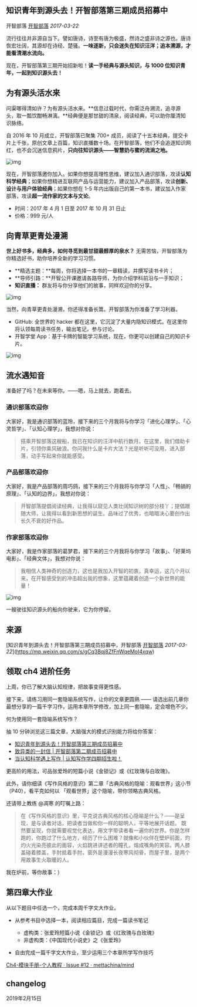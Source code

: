 ## 知识青年到源头去！开智部落第三期成员招募中

开智部落 [开智部落](javascript:void(0);) *2017-03-22*

流行往往并非源自当下。譬如唐诗，诗至有唐为极盛，然诗之盛非诗之源也。唐诗恢宏壮阔，其源却在诗经、楚骚。**一味逐新，只会迷失在知识汪洋；追本溯源，才能看清潮水流向。**

现在，开智部落第三期开始招新啦！**读一手经典与源头知识，与 1000 位知识青年，一起到知识源头去！**

## 为有源头活水来

问渠哪得清如许？为有源头活水来。**信息过载时代，你需泛舟溯流，追寻源头，取一瓢饮酣畅淋漓。**经典便是那甘甜的清泉，阅读经典，可以助你厘清知识脉络。

自 2016 年 10 月成立，开智部落已聚集 700+ 成员，阅读了十五本经典，提交卡片上千张，原创文章上百篇，知识直播数十场。在开智部落，他们不会追逐知识网红，也不会沉迷信息鸦片，**只向往知识源头——智慧奶与蜜的流淌之地。**

![img](https://mmbiz.qpic.cn/mmbiz_jpg/ice5enJHe2Tj6YF9Ps2dqQRv2Q4KhGWJ6NTGeziclfeDyIGOYmbBLn0B0DMXPTNZt1fGaA9u63Be2gQ1cpYTibBUw/640?wx_fmt=jpeg&tp=webp&wxfrom=5&wx_lazy=1&wx_co=1)

现在，开智部落邀你加入。如果你想提高理性思维，建议加入通识部落，攻读**认知科学经典**；如果你想精进互联网产品与运营能力，建议加入产品部落，攻读**创新、设计与用户体验经典**；如果你想在 1-5 年内出版自己的第一本书，建议加入作家部落，攻读**超一流作家的文本与文论**。

- 时间：2017 年 4 月 1 日至 2017 年 10 月 31 日止
- 价格：999 元/人

## 向青草更青处漫溯

**世上好书多，经典多，如何寻觅到最甘甜最醇厚的泉水？** 无需苦恼，开智部落为你精选好书，助你培养全新的学习习惯。

- **精选主题：**每周，你将选择一本书的一章精读，并撰写读书卡片；
- **导师引路：**开智公开课邀请各路导师，为你介绍学科前沿与一手知识；
- **知识直播：** 群友将与你分享他们的故事，同样欢迎你的分享。

![img](https://mmbiz.qpic.cn/mmbiz_jpg/ice5enJHe2Tj6YF9Ps2dqQRv2Q4KhGWJ62jU0ftv1u0WCMAZD4GgF4X1PoE2fElMt2ibwCzTfdFZL1p0rf36NeEQ/640?tp=webp&wxfrom=5&wx_lazy=1&wx_co=1)

当然，向青草更青处漫溯，你还得准备长篙。开智部落为你准备了学习利器。

- GitHub: 全世界的 hacker 都在这里，它沉淀了大量内隐知识模式。在这里你将认领每周读书任务，输出笔记，参与讨论。
- 开智学堂 App：基于卡牌的智能学习系统，现在，你更可以创建自己的知识卡片。

![img](https://mmbiz.qpic.cn/mmbiz_jpg/ice5enJHe2Tj6YF9Ps2dqQRv2Q4KhGWJ6VplWn6KZCC6CM4eujNusBKicn0DAH8zc52ZiaM0sAtfqDO22Zf179OoA/640?tp=webp&wxfrom=5&wx_lazy=1&wx_co=1)

## 流水遇知音

准备好了吗？在未来等你。——嗯，马上就去，跑着去。

### 通识部落欢迎你

大家好，我是通识部落的蓝玲，接下来的三个月我将与你学习「进化心理学」、「心灵哲学」、「认知心理学」，我想对你说：

> 搭乘开智部落这艘船，我已在知识的汪洋中航行数月。在这里，我们借助卡片，引领你乘风破浪。你问我什么是卡片大法？光是听听可没用，进入部落，动手写起来你就能感受。

### 产品部落欢迎你

大家好，我是产品部落的周巧鸽，接下来的三个月我将与你学习「人性」、「畅销的原理」、「认知的边界」，我想对你说：

> 开智部落提倡阅读经典，让我得以窥见人类壮阔知识树的部分枝丫；提倡跟随大师，让我得以看到新思想的诞生。品味过了优秀，也暗暗决心要创作出长久不衰的好作品。

### 作家部落欢迎你

大家好，我是作家部落的葛梦君，接下来的三个月我将与你学习「故事」、「好莱坞电影」、「经典文体」，我想对你说：

> 我相信人类神奇的创造力，这也是我加入开智的初衷。真幸运，这几个月以来，在开智感受到的冲击超出我的想象，这里蕴藏着创造一个新世界的能量！

![img](https://mmbiz.qpic.cn/mmbiz_jpg/ice5enJHe2TjmgX5Yxia5BQWiasYjTibBvicLDj6OEuHSQzmzT55ppV1DPsvD24CSicBibWYtuQjGcjsINVTUfOIxrJUw/640?wx_fmt=jpeg&tp=webp&wxfrom=5&wx_lazy=1&wx_co=1)

一艘驶往知识源头的船向你驶来，它为你停留。



## 来源

[知识青年到源头去！开智部落第三期成员招募中，开智部落 [开智部落](javascript:void(0);) *2017-03-22*](https://mp.weixin.qq.com/s/gCq3Bqj8ZfFnWqeMoI4xqw)

## 领取 ch4 进阶任务
上周，你已了解大脑认知规律，把故事变得更性感。

接下来，请练习用同一套隐喻系统写作，让你的文章更圆熟 —— 请选出前几章你最想分享的一篇千字习作，运用本章所学修改，加上同一套隐喻，定会增色不少。

何为使用同一套隐喻系统写作？

抽 10 分钟浏览这三篇文章，大脑强大的模式识别能力将给你答案：

* [知识青年到源头去！开智部落第三期成员招募中](https://mp.weixin.qq.com/s?__biz=MzA4ODM4ODQ3MQ==&mid=2651931388&idx=1&sn=36df99c87fc37d5fb6dc097141f4a38b&chksm=8bcf04e4bcb88df270c57ea5955c1d4faebbc36471c119c96561e55b00e5019a4c6c313cc9c4#rd)
* [致异类的一封信 | 开智部落第二期成员招募中](https://mp.weixin.qq.com/s?__biz=MzA4ODM4ODQ3MQ==&mid=2651930353&idx=1&sn=51d64aedd87a8021d9b2465ec4d02ddd&chksm=8bcf78e9bcb8f1ff91df7516b15e6a99b0411924247f755052e9a8bae1d4ba6d2b0a617a7eba#rd)
* [当认知科学遇上写作 | 认知写作学四期招生啦！](https://mp.weixin.qq.com/s?__biz=MzA4ODM4ODQ3MQ==&mid=2651931148&idx=1&sn=65afe1111142b0449caca8c782072f75&chksm=8bcf0414bcb88d0216f90b8e612d0c61241ccec2029a84a7a38ee24bdaea927d31f902e771ec#rd)

更高阶的用法，可品张爱玲的短篇小说《金锁记》或《红玫瑰与白玫瑰》。

此外，请你细读《写作风格的意识》第二章「古典风格的隐喻：观看世界」这小节（P40），看平克如何以 「观看世界」这个隐喻，带你领略古典风格。

还请带上教练 @凋寒 的叮嘱上路：

> 在《写作风格的意识》里，平克说古典风格的核心隐喻是什么？——是呈现，是与读者对话，把读者当做和你一样的聪明人，平等地展开话题。 既然要呈现，你就需要视觉化表达，用文字带读者看一遍你的世界。你是怎样跑的，你跑过了什么地方，经历了什么困难？就像和小伙伴在壁炉前面，灼灼火光染亮彼此的面容，火焰跳进讲述者的瞳孔，熔成嘴角的笑容。两人膝盖碰着膝盖，手肘抵着手肘。窗外是漫漫长夜寒风彻骨，而屋子里，是两个用故事生火取暖的人。

我在炉前，等你故事：）

## 第四章大作业
从以下题目中任选一个，完成本周千字文大作业。

* 从参考书目中选择一本，阅读相应篇目，完成一篇读书笔记

  * 虚构类：张爱玲短篇小说《金锁记》或《红玫瑰与白玫瑰》
  * 非虚构类：《中国现代小说史》之《张爱玲》
* 自由完成一篇千字文大作业，至少运用三个本章所学写作技巧





[Ch4-模块手册-个人教程 · Issue #12 · mettachina/mind](https://github.com/mettachina/mind/issues/12)

## changelog

2019年2月15日